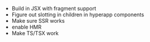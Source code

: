 - Build in JSX with fragment support
- Figure out slotting in children in hyperapp components
- Make sure SSR works
- enable HMR
- Make TS/TSX work
